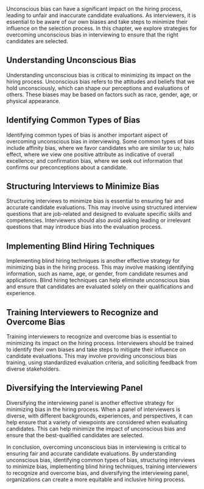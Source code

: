 
Unconscious bias can have a significant impact on the hiring process, leading to unfair and inaccurate candidate evaluations. As interviewers, it is essential to be aware of our own biases and take steps to minimize their influence on the selection process. In this chapter, we explore strategies for overcoming unconscious bias in interviewing to ensure that the right candidates are selected.

Understanding Unconscious Bias
------------------------------

Understanding unconscious bias is critical to minimizing its impact on the hiring process. Unconscious bias refers to the attitudes and beliefs that we hold unconsciously, which can shape our perceptions and evaluations of others. These biases may be based on factors such as race, gender, age, or physical appearance.

Identifying Common Types of Bias
--------------------------------

Identifying common types of bias is another important aspect of overcoming unconscious bias in interviewing. Some common types of bias include affinity bias, where we favor candidates who are similar to us; halo effect, where we view one positive attribute as indicative of overall excellence; and confirmation bias, where we seek out information that confirms our preconceptions about a candidate.

Structuring Interviews to Minimize Bias
---------------------------------------

Structuring interviews to minimize bias is essential to ensuring fair and accurate candidate evaluations. This may involve using structured interview questions that are job-related and designed to evaluate specific skills and competencies. Interviewers should also avoid asking leading or irrelevant questions that may introduce bias into the evaluation process.

Implementing Blind Hiring Techniques
------------------------------------

Implementing blind hiring techniques is another effective strategy for minimizing bias in the hiring process. This may involve masking identifying information, such as name, age, or gender, from candidate resumes and applications. Blind hiring techniques can help eliminate unconscious bias and ensure that candidates are evaluated solely on their qualifications and experience.

Training Interviewers to Recognize and Overcome Bias
----------------------------------------------------

Training interviewers to recognize and overcome bias is essential to minimizing its impact on the hiring process. Interviewers should be trained to identify their own biases and take steps to mitigate their influence on candidate evaluations. This may involve providing unconscious bias training, using standardized evaluation criteria, and soliciting feedback from diverse stakeholders.

Diversifying the Interviewing Panel
-----------------------------------

Diversifying the interviewing panel is another effective strategy for minimizing bias in the hiring process. When a panel of interviewers is diverse, with different backgrounds, experiences, and perspectives, it can help ensure that a variety of viewpoints are considered when evaluating candidates. This can help minimize the impact of unconscious bias and ensure that the best-qualified candidates are selected.

In conclusion, overcoming unconscious bias in interviewing is critical to ensuring fair and accurate candidate evaluations. By understanding unconscious bias, identifying common types of bias, structuring interviews to minimize bias, implementing blind hiring techniques, training interviewers to recognize and overcome bias, and diversifying the interviewing panel, organizations can create a more equitable and inclusive hiring process.
